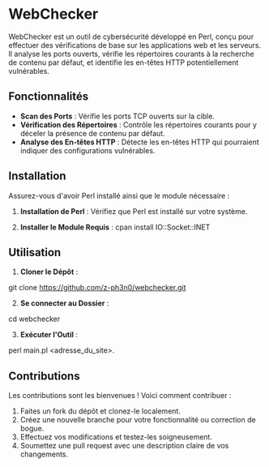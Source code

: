 # WebChecker

WebChecker est un outil de cybersécurité développé en Perl, conçu pour effectuer des vérifications de base sur les applications web et les serveurs. Il analyse les ports ouverts, vérifie les répertoires courants à la recherche de contenu par défaut, et identifie les en-têtes HTTP potentiellement vulnérables.

## Fonctionnalités

- **Scan des Ports** : Vérifie les ports TCP ouverts sur la cible.
- **Vérification des Répertoires** : Contrôle les répertoires courants pour y déceler la présence de contenu par défaut.
- **Analyse des En-têtes HTTP** : Détecte les en-têtes HTTP qui pourraient indiquer des configurations vulnérables.

## Installation

Assurez-vous d'avoir Perl installé ainsi que le module nécessaire :

1. **Installation de Perl** : Vérifiez que Perl est installé sur votre système.
   
2. **Installer le Module Requis** :
cpan install IO::Socket::INET


## Utilisation

1. **Cloner le Dépôt** :
   
git clone https://github.com/z-ph3n0/webchecker.git

2. **Se connecter au Dossier** :

cd webchecker


3. **Exécuter l'Outil** :

perl main.pl <adresse_du_site>.

## Contributions

Les contributions sont les bienvenues ! Voici comment contribuer :

1. Faites un fork du dépôt et clonez-le localement.
2. Créez une nouvelle branche pour votre fonctionnalité ou correction de bogue.
3. Effectuez vos modifications et testez-les soigneusement.
4. Soumettez une pull request avec une description claire de vos changements.
